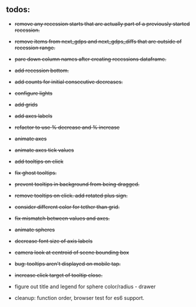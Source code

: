 ## todos:
* ~~remove any recession starts that are actually part of a previously started recession.~~
* ~~remove items from next_gdps and next_gdps_diffs that are outside of recession range.~~
* ~~pare down column names after creating recessions dataframe.~~
* ~~add recession bottom.~~
* ~~add counts for initial consecutive decreases.~~
* ~~configure lights~~
* ~~add grids~~
* ~~add axes labels~~
* ~~refactor to use % decrease and % increase~~
* ~~animate axes~~
* ~~animate axes tick values~~
* ~~add tooltips on click~~
* ~~fix ghost tooltips.~~
* ~~prevent tooltips in background from being dragged.~~
* ~~remove tooltips on click. add rotated plus sign.~~
* ~~consider different color for tether than grid.~~
* ~~fix mismatch between values and axes.~~
* ~~animate spheres~~
* ~~decrease font size of axis labels~~
* ~~camera look at centroid of scene bounding box~~
* ~~bug: tooltips aren't displayed on mobile tap.~~
* ~~increase click target of tooltip close.~~

* figure out title and legend for sphere color/radius - drawer
* cleanup: function order, browser test for es6 support.
